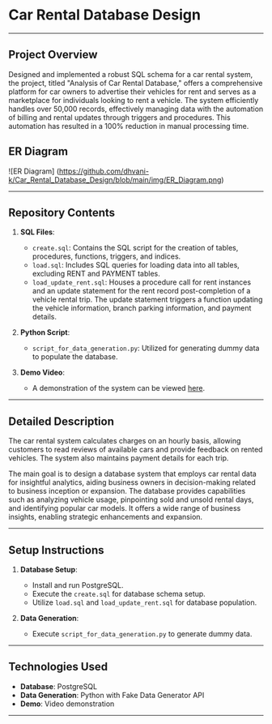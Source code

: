 # Car Rental Database Design
---

## Project Overview

Designed and implemented a robust SQL schema for a car rental system, the project, titled "Analysis of Car Rental Database," offers a comprehensive platform for car owners to advertise their vehicles for rent and serves as a marketplace for individuals looking to rent a vehicle. The system efficiently handles over 50,000 records, effectively managing data with the automation of billing and rental updates through triggers and procedures. This automation has resulted in a 100% reduction in manual processing time.

## ER Diagram

![ER Diagram]
(https://github.com/dhvani-k/Car_Rental_Database_Design/blob/main/img/ER_Diagram.png)

---

## Repository Contents

1. **SQL Files**:
    - `create.sql`: Contains the SQL script for the creation of tables, procedures, functions, triggers, and indices.
    - `load.sql`: Includes SQL queries for loading data into all tables, excluding RENT and PAYMENT tables.
    - `load_update_rent.sql`: Houses a procedure call for rent instances and an update statement for the rent record post-completion of a vehicle rental trip. The update statement triggers a function updating the vehicle information, branch parking information, and payment details.

2. **Python Script**:
    - `script_for_data_generation.py`: Utilized for generating dummy data to populate the database.

3. **Demo Video**: 
    - A demonstration of the system can be viewed [here](https://github.com/dhvani-k/Car_Rental_Database_Design/blob/main/Webapp_Demo.mov).

---

## Detailed Description

The car rental system calculates charges on an hourly basis, allowing customers to read reviews of available cars and provide feedback on rented vehicles. The system also maintains payment details for each trip.

The main goal is to design a database system that employs car rental data for insightful analytics, aiding business owners in decision-making related to business inception or expansion. The database provides capabilities such as analyzing vehicle usage, pinpointing sold and unsold rental days, and identifying popular car models. It offers a wide range of business insights, enabling strategic enhancements and expansion.

---

## Setup Instructions

1. **Database Setup**:
    - Install and run PostgreSQL.
    - Execute the `create.sql` for database schema setup.
    - Utilize `load.sql` and `load_update_rent.sql` for database population.

2. **Data Generation**:
    - Execute `script_for_data_generation.py` to generate dummy data.

---

## Technologies Used

- **Database**: PostgreSQL
- **Data Generation**: Python with Fake Data Generator API
- **Demo**: Video demonstration

---
